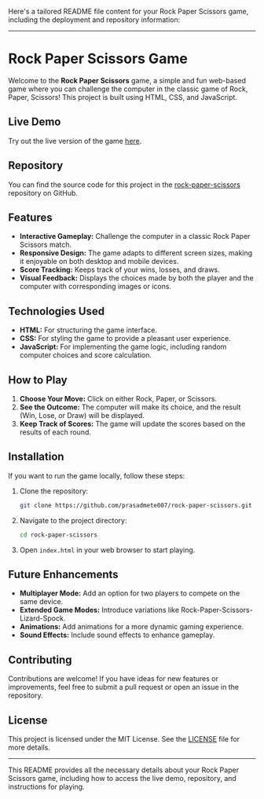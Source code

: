 Here's a tailored README file content for your Rock Paper Scissors game, including the deployment and repository information:

---

# Rock Paper Scissors Game

Welcome to the **Rock Paper Scissors** game, a simple and fun web-based game where you can challenge the computer in the classic game of Rock, Paper, Scissors! This project is built using HTML, CSS, and JavaScript.

## Live Demo

Try out the live version of the game [here](https://prasadmete007.github.io/rock-paper-scissors/).

## Repository

You can find the source code for this project in the [rock-paper-scissors](https://github.com/prasadmete007/rock-paper-scissors) repository on GitHub.

## Features

- **Interactive Gameplay:** Challenge the computer in a classic Rock Paper Scissors match.
- **Responsive Design:** The game adapts to different screen sizes, making it enjoyable on both desktop and mobile devices.
- **Score Tracking:** Keeps track of your wins, losses, and draws.
- **Visual Feedback:** Displays the choices made by both the player and the computer with corresponding images or icons.

## Technologies Used

- **HTML:** For structuring the game interface.
- **CSS:** For styling the game to provide a pleasant user experience.
- **JavaScript:** For implementing the game logic, including random computer choices and score calculation.

## How to Play

1. **Choose Your Move:** Click on either Rock, Paper, or Scissors.
2. **See the Outcome:** The computer will make its choice, and the result (Win, Lose, or Draw) will be displayed.
3. **Keep Track of Scores:** The game will update the scores based on the results of each round.

## Installation

If you want to run the game locally, follow these steps:

1. Clone the repository:
   ```bash
   git clone https://github.com/prasadmete007/rock-paper-scissors.git
   ```
2. Navigate to the project directory:
   ```bash
   cd rock-paper-scissors
   ```
3. Open `index.html` in your web browser to start playing.

## Future Enhancements

- **Multiplayer Mode:** Add an option for two players to compete on the same device.
- **Extended Game Modes:** Introduce variations like Rock-Paper-Scissors-Lizard-Spock.
- **Animations:** Add animations for a more dynamic gaming experience.
- **Sound Effects:** Include sound effects to enhance gameplay.

## Contributing

Contributions are welcome! If you have ideas for new features or improvements, feel free to submit a pull request or open an issue in the repository.

## License

This project is licensed under the MIT License. See the [LICENSE](LICENSE) file for more details.

---

This README provides all the necessary details about your Rock Paper Scissors game, including how to access the live demo, repository, and instructions for playing.
